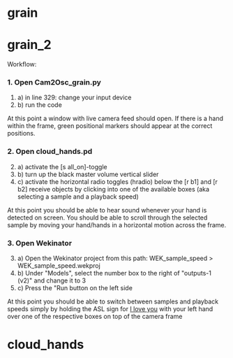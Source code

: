 # grain
# grain_2

Workflow:

### 1. Open Cam2Osc_grain.py
1. a) in line 329: change your input device 
1. b) run the code

At this point a window with live camera feed should open. If there is a hand within the frame, green positional markers should appear at the correct positions.

### 2. Open cloud_hands.pd
2. a) activate the [s all_on]-toggle
2. b) turn up the black master volume vertical slider
2. c) activate the horizontal radio toggles (hradio) below the [r b1] and [r b2] receive objects by clicking into one of the available boxes (aka selecting a sample and a playback speed)

At this point you should be able to hear sound whenever your hand is detected on screen. You should be able to scroll through the selected sample by moving your hand/hands in a horizontal motion across the frame.

### 3. Open Wekinator
3. a) Open the Wekinator project from this path: WEK_sample_speed > WEK_sample_speed.wekproj 
3. b) Under "Models", select the number box to the right of "outputs-1 (v2)" and change it to 3
3. c) Press the "Run button on the left side

At this point you should be able to switch between samples and playback speeds simply by holding the ASL sign for [I love you](https://www.lifeprint.com/asl101/images-signs/i_love_you.jpg) with your left hand over one of the respective boxes on top of the camera frame

# cloud_hands
